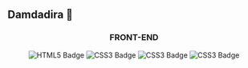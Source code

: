 ## Damdadira 🍊

<!-- <h3 align="center">PROFILE</h3>
<p align="center">
  <a href="https://developer.mozilla.org/en-US/docs/Web/HTML">
    <img src="https://img.shields.io/badge/html5-%23E34F26.svg?style=for-the-badge&logoColor=white&color=green" />
  </a>
</p> -->

<h3 align="center">FRONT-END</h3>
<p align="center">
  <img src="https://img.shields.io/badge/html5-%23E34F26.svg?style=for-the-badge&logo=html5&logoColor=white&color=green" alt="HTML5 Badge" />
  <img src="https://img.shields.io/badge/css3-%231572B6.svg?style=for-the-badge&logo=css3&logoColor=white&color=green" alt="CSS3 Badge" />
  <img src="https://img.shields.io/badge/javascript-%23323330.svg?style=for-the-badge&logo=javascript&logoColor=white&color=green" alt="CSS3 Badge" />
  <img src="https://img.shields.io/badge/react-%2320232a.svg?style=for-the-badge&logo=javascript&logoColor=white&color=green" alt="CSS3 Badge" />
</p>

<!-- <h3 align="center">BACK-END</h3>
<p align="center">
  
</p> -->
